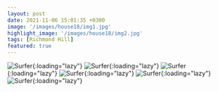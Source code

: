 ```yaml
---
layout: post
date: 2021-11-06 15:01:35 +0300
image: '/images/house18/img1.jpg'
highlight_image: '/images/house18/img2.jpg'
tags: [Richmond Hill]
featured: true
---
```


![Surfer]({{site.baseurl}}/images/house18/img3.jpg){:loading="lazy"}
![Surfer]({{site.baseurl}}/images/house18/img4.jpg){:loading="lazy"}
![Surfer]({{site.baseurl}}/images/house18/img5.jpg){:loading="lazy"}
![Surfer]({{site.baseurl}}/images/house18/img6.jpg){:loading="lazy"}
![Surfer]({{site.baseurl}}/images/house18/img7.jpg){:loading="lazy"}
![Surfer]({{site.baseurl}}/images/house18/img8.jpg){:loading="lazy"} 